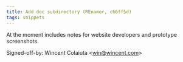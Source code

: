 ```yaml
---
title: Add doc subdirectory (REnamer, c66ff5d)
tags: snippets
---
```


At the moment includes notes for website developers and prototype screenshots.

Signed-off-by: Wincent Colaiuta &lt;win@wincent.com&gt;
